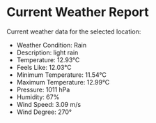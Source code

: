 # Current Weather Report
Current weather data for the selected location:
- Weather Condition: Rain
- Description: light rain
- Temperature: 12.93°C
- Feels Like: 12.03°C
- Minimum Temperature: 11.54°C
- Maximum Temperature: 12.99°C
- Pressure: 1011 hPa
- Humidity: 67%
- Wind Speed: 3.09 m/s
- Wind Degree: 270°
